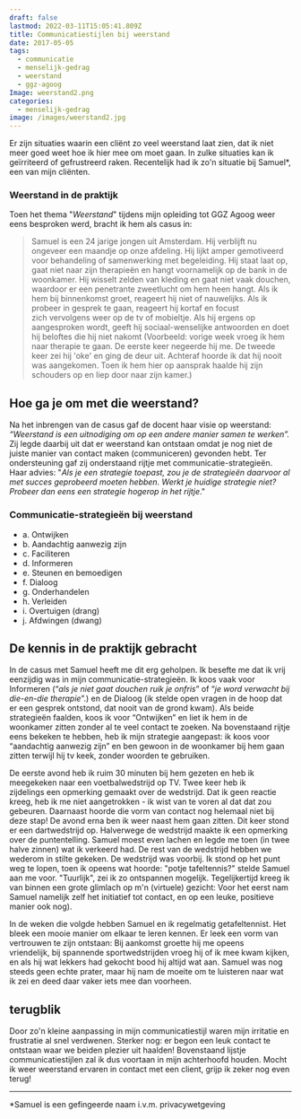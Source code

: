```yaml
---
draft: false
lastmod: 2022-03-11T15:05:41.809Z
title: Communicatiestijlen bij weerstand
date: 2017-05-05
tags:
  - communicatie
  - menselijk-gedrag
  - weerstand
  - ggz-agoog
Image: weerstand2.png
categories:
  - menselijk-gedrag
image: /images/weerstand2.jpg
---
```


Er zijn situaties waarin een cliënt zo veel weerstand laat zien, dat ik niet meer goed weet hoe ik hier mee om moet gaan. In zulke situaties kan ik geïrriteerd of gefrustreerd raken. Recentelijk had ik zo'n situatie bij Samuel\*, een van mijn cliënten.  

### Weerstand in de praktijk
Toen het thema "_Weerstand_" tijdens mijn opleiding tot GGZ Agoog weer eens besproken werd, bracht ik hem als casus in:

> Samuel is een 24 jarige jongen uit Amsterdam. Hij verblijft nu ongeveer een maandje op onze afdeling. Hij lijkt amper gemotiveerd voor behandeling of samenwerking met begeleiding. Hij staat laat op, gaat niet naar zijn therapieën en hangt voornamelijk op de bank in de woonkamer. Hij wisselt zelden van kleding en gaat niet vaak douchen, waardoor er een penetrante zweetlucht om hem heen hangt. Als ik hem bij binnenkomst groet, reageert hij niet of nauwelijks. Als ik probeer in gesprek te gaan, reageert hij kortaf en focust zich vervolgens weer op de tv of mobieltje. Als hij ergens op aangesproken wordt, geeft hij sociaal-wenselijke antwoorden en doet hij beloftes die hij niet nakomt (Voorbeeld: vorige week vroeg ik hem naar therapie te gaan. De eerste keer negeerde hij me. De tweede keer zei hij 'oke' en ging de deur uit. Achteraf hoorde ik dat hij nooit was aangekomen. Toen ik hem hier op aansprak haalde hij zijn schouders op en liep door naar zijn kamer.)

## Hoe ga je om met die weerstand?
Na het inbrengen van de casus gaf de docent haar visie op weerstand: _“Weerstand is een uitnodiging om op een andere manier samen te werken”._ Zij legde daarbij uit dat er weerstand kan ontstaan omdat je nog niet de juiste manier van contact maken (communiceren) gevonden hebt. Ter ondersteuning gaf zij onderstaand rijtje met communicatie-strategieën. Haar advies: "_Als je een strategie toepast, zou je de strategieën daarvoor al met succes geprobeerd moeten hebben. Werkt je huidige strategie niet? Probeer dan eens een strategie hogerop in het rijtje_."

### Communicatie-strategieën bij weerstand
- a. Ontwijken 
- b. Aandachtig aanwezig zijn 
- c. Faciliteren
- d. Informeren 
- e. Steunen en bemoedigen 
- f. Dialoog
- g. Onderhandelen 
- h. Verleiden 
- i. Overtuigen (drang) 
- j. Afdwingen (dwang)

## De kennis in de praktijk gebracht
In de casus met Samuel heeft me dit erg geholpen. Ik besefte me dat ik vrij eenzijdig was in mijn communicatie-strategieën. Ik koos vaak voor Informeren (“_als je niet gaat douchen ruik je onfris_” of “_je word verwacht bij die-en-die therapie_”.) en de Dialoog (ik stelde open vragen in de hoop dat er een gesprek ontstond, dat nooit van de grond kwam). Als beide strategieën faalden, koos ik voor “Ontwijken” en liet ik hem in de woonkamer zitten zonder al te veel contact te zoeken. Na bovenstaand rijtje eens bekeken te hebben, heb ik mijn strategie aangepast: ik koos voor “aandachtig aanwezig zijn” en ben gewoon in de woonkamer bij hem gaan zitten terwijl hij tv keek, zonder woorden te gebruiken.

De eerste avond heb ik ruim 30 minuten bij hem gezeten en heb ik meegekeken naar een voetbalwedstrijd op TV. Twee keer heb ik zijdelings een opmerking gemaakt over de wedstrijd. Dat ik geen reactie kreeg, heb ik me niet aangetrokken - ik wist van te voren al dat dat zou gebeuren. Daarnaast hoorde die vorm van contact nog helemaal niet bij deze stap! De avond erna ben ik weer naast hem gaan zitten. Dit keer stond er een dartwedstrijd op. Halverwege de wedstrijd maakte ik een opmerking over de puntentelling. Samuel moest even lachen en legde me toen (in twee halve zinnen) wat ik verkeerd had. De rest van de wedstrijd hebben we wederom in stilte gekeken. De wedstrijd was voorbij. Ik stond op het punt weg te lopen, toen ik opeens wat hoorde: "potje tafeltennis?" stelde Samuel aan me voor. "Tuurlijk", zei ik zo ontspannen mogelijk. Tegelijkertijd kreeg ik van binnen een grote glimlach op m'n (virtuele) gezicht: Voor het eerst nam Samuel namelijk zelf het initiatief tot contact, en op een leuke, positieve manier ook nog).

In de weken die volgde hebben Samuel en ik regelmatig getafeltennist. Het bleek een mooie manier om elkaar te leren kennen. Er leek een vorm van vertrouwen te zijn ontstaan: Bij aankomst groette hij me opeens vriendelijk, bij spannende sportwedstrijden vroeg hij of ik mee kwam kijken, en als hij wat lekkers had gekocht bood hij altijd wat aan. Samuel was nog steeds geen echte prater, maar hij nam de moeite om te luisteren naar wat ik zei en deed daar vaker iets mee dan voorheen.

## terugblik
Door zo'n kleine aanpassing in mijn communicatiestijl waren mijn irritatie en frustratie al snel verdwenen. Sterker nog: er begon een leuk contact te ontstaan waar we beiden plezier uit haalden! Bovenstaand lijstje communicatiestijlen zal ik dus voortaan in mijn achterhoofd houden. Mocht ik weer weerstand ervaren in contact met een client, grijp ik zeker nog even terug!

---
\*Samuel is een gefingeerde naam i.v.m. privacywetgeving

